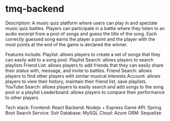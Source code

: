 # tmq-backend
Description:
A music quiz platform where users can play in and spectate music quiz battles. Players can participate in a battle where they listen to an audio excerpt from a pool of songs and guess the title of the song. Each correctly guessed song earns the player a point and the player with the most points at the end of the game is declared the winner.

Features include:
Playlist: allows players to create a set of songs that they can easily add to a song pool.
Playlist Search: allows players to search playlists
Friend List: allows players to add friends that they can easily share their status with, message, and invite to battles.
Friend Search: allows players to find other players with similar musical interests
Account: allows players to view their history, maintain their friend list, save playlists.
YouTube Search: allows players to easily search and add songs to the song pool or a playlist
Leaderboard: allows players to compare their performance to other players

Tech stack:
Frontend: React
Backend: Nodejs + Express
Game API: Spring Boot
Search Service: Solr
Database: MySQL
Cloud: Azure
ORM: Sequelize
